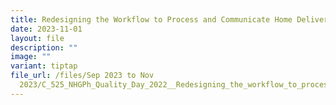 ```yaml
---
title: Redesigning the Workflow to Process and Communicate Home Delivery Requests
date: 2023-11-01
layout: file
description: ""
image: ""
variant: tiptap
file_url: /files/Sep 2023 to Nov
  2023/C_525_NHGPh_Quality_Day_2022__Redesigning_the_workflow_to_process_and_communicate_home_delivery_requests.pdf
---
```

